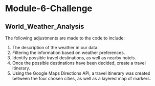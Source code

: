 # Module-6-Challenge

## World_Weather_Analysis

The following adjustments are made to the code to include:

1. The description of the weather in our data. 
2. Filtering the information based on weather preferences.
3.  Identify possible travel destinations, as well as nearby hotels. 
4. Once the possible destinations have been decided, create a travel itinerary. 
5.  Using the Google Maps Directions API, a travel itinerary was created between the four chosen cities, as well as a layered map of markers.

